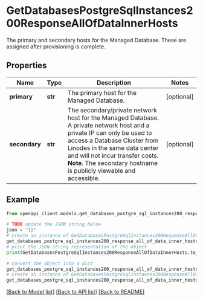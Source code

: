 # GetDatabasesPostgreSqlInstances200ResponseAllOfDataInnerHosts

The primary and secondary hosts for the Managed Database. These are assigned after provisioning is complete.

## Properties

Name | Type | Description | Notes
------------ | ------------- | ------------- | -------------
**primary** | **str** | The primary host for the Managed Database. | [optional] 
**secondary** | **str** | The secondary/private network host for the Managed Database.  A private network host and a private IP can only be used to access a Database Cluster from Linodes in the same data center and will not incur transfer costs.  __Note__. The secondary hostname is publicly viewable and accessible. | [optional] 

## Example

```python
from openapi_client.models.get_databases_postgre_sql_instances200_response_all_of_data_inner_hosts import GetDatabasesPostgreSqlInstances200ResponseAllOfDataInnerHosts

# TODO update the JSON string below
json = "{}"
# create an instance of GetDatabasesPostgreSqlInstances200ResponseAllOfDataInnerHosts from a JSON string
get_databases_postgre_sql_instances200_response_all_of_data_inner_hosts_instance = GetDatabasesPostgreSqlInstances200ResponseAllOfDataInnerHosts.from_json(json)
# print the JSON string representation of the object
print(GetDatabasesPostgreSqlInstances200ResponseAllOfDataInnerHosts.to_json())

# convert the object into a dict
get_databases_postgre_sql_instances200_response_all_of_data_inner_hosts_dict = get_databases_postgre_sql_instances200_response_all_of_data_inner_hosts_instance.to_dict()
# create an instance of GetDatabasesPostgreSqlInstances200ResponseAllOfDataInnerHosts from a dict
get_databases_postgre_sql_instances200_response_all_of_data_inner_hosts_from_dict = GetDatabasesPostgreSqlInstances200ResponseAllOfDataInnerHosts.from_dict(get_databases_postgre_sql_instances200_response_all_of_data_inner_hosts_dict)
```
[[Back to Model list]](../README.md#documentation-for-models) [[Back to API list]](../README.md#documentation-for-api-endpoints) [[Back to README]](../README.md)


